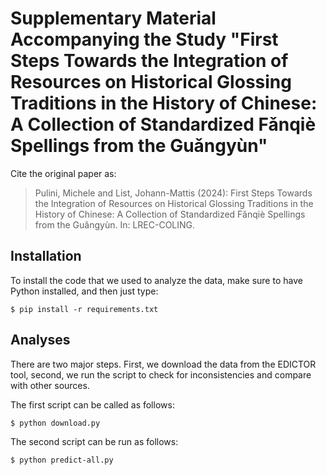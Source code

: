 # Supplementary Material Accompanying the Study "First Steps Towards the Integration of Resources on Historical Glossing Traditions in the History of Chinese: A Collection of Standardized Fǎnqiè Spellings from the Guǎngyùn"
Cite the original paper as:

> Pulini, Michele and List, Johann-Mattis (2024): First Steps Towards the Integration of Resources on Historical Glossing Traditions in the History of Chinese: A Collection of Standardized Fǎnqiè Spellings from the Guǎngyùn. In: LREC-COLING.
 
## Installation

To install the code that we used to analyze the data, make sure to have Python installed, and then just type:

```shell
$ pip install -r requirements.txt
```

## Analyses

There are two major steps. First, we download the data from the EDICTOR tool, second, we run the script to check for inconsistencies and compare with other sources.

The first script can be called as follows:

```shell
$ python download.py
```

The second script can be run as follows:

```shell
$ python predict-all.py
```
